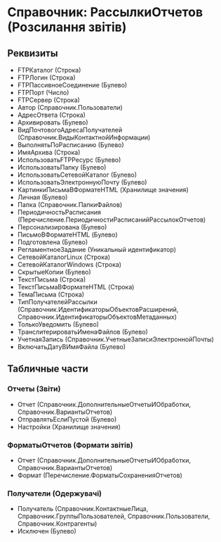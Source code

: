 ﻿# Справочник: РассылкиОтчетов (Розсилання звітів)

## Реквизиты

- FTPКаталог (Строка)
- FTPЛогин (Строка)
- FTPПассивноеСоединение (Булево)
- FTPПорт (Число)
- FTPСервер (Строка)
- Автор (Справочник.Пользователи)
- АдресОтвета (Строка)
- Архивировать (Булево)
- ВидПочтовогоАдресаПолучателей (Справочник.ВидыКонтактнойИнформации)
- ВыполнятьПоРасписанию (Булево)
- ИмяАрхива (Строка)
- ИспользоватьFTPРесурс (Булево)
- ИспользоватьПапку (Булево)
- ИспользоватьСетевойКаталог (Булево)
- ИспользоватьЭлектроннуюПочту (Булево)
- КартинкиПисьмаВФорматеHTML (Хранилище значения)
- Личная (Булево)
- Папка (Справочник.ПапкиФайлов)
- ПериодичностьРасписания (Перечисление.ПериодичностиРасписанийРассылокОтчетов)
- Персонализирована (Булево)
- ПисьмоВФорматеHTML (Булево)
- Подготовлена (Булево)
- РегламентноеЗадание (Уникальный идентификатор)
- СетевойКаталогLinux (Строка)
- СетевойКаталогWindows (Строка)
- СкрытыеКопии (Булево)
- ТекстПисьма (Строка)
- ТекстПисьмаВФорматеHTML (Строка)
- ТемаПисьма (Строка)
- ТипПолучателейРассылки (Справочник.ИдентификаторыОбъектовРасширений, Справочник.ИдентификаторыОбъектовМетаданных)
- ТолькоУведомить (Булево)
- ТранслитерироватьИменаФайлов (Булево)
- УчетнаяЗапись (Справочник.УчетныеЗаписиЭлектроннойПочты)
- ВключатьДатуВИмяФайла (Булево)

## Табличные части

### Отчеты (Звіти)

- Отчет (Справочник.ДополнительныеОтчетыИОбработки, Справочник.ВариантыОтчетов)
- ОтправлятьЕслиПустой (Булево)
- Настройки (Хранилище значения)

### ФорматыОтчетов (Формати звітів)

- Отчет (Справочник.ДополнительныеОтчетыИОбработки, Справочник.ВариантыОтчетов)
- Формат (Перечисление.ФорматыСохраненияОтчетов)

### Получатели (Одержувачі)

- Получатель (Справочник.КонтактныеЛица, Справочник.ГруппыПользователей, Справочник.Пользователи, Справочник.Контрагенты)
- Исключен (Булево)

